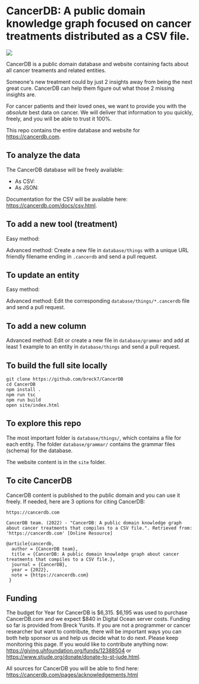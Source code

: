 # CancerDB: A public domain knowledge graph focused on cancer treatments distributed as a CSV file.

<a href="https://github.com/breck7/CancerDB/actions/workflows/didTheTestsPass.yml"><img src="https://github.com/breck7/CancerDB/actions/workflows/didTheTestsPass.yml/badge.svg"/></a>

CancerDB is a public domain database and website containing facts about all cancer treaments and related entities.

Someone's new treatment could by just 2 insights away from being the next great cure. CancerDB can help them figure out what those 2 missing insights are.

For cancer patients and their loved ones, we want to provide you with the _absolute_ best data on cancer. We will deliver that information to you quickly, freely, and you will be able to trust it 100%.

This repo contains the entire database and website for https://cancerdb.com.

## To analyze the data

The CancerDB database will be freely available:

- As CSV:
- As JSON:

Documentation for the CSV will be available here: https://cancerdb.com/docs/csv.html.

## To add a new tool (treatment)

Easy method:

Advanced method: Create a new file in `database/things` with a unique URL friendly filename ending in `.cancerdb` and send a pull request.

## To update an entity

Easy method:

Advanced method: Edit the corresponding `database/things/*.cancerdb` file and send a pull request.

## To add a new column

Advanced method: Edit or create a new file in `database/grammar` and add at least 1 example to an entity in `database/things` and send a pull request.

## To build the full site locally

```
git clone https://github.com/breck7/CancerDB
cd CancerDB
npm install .
npm run tsc
npm run build
open site/index.html
```

## To explore this repo

The most important folder is `database/things/`, which contains a file for each entity. The folder `database/grammar/` contains the grammar files (schema) for the database.

The website content is in the `site` folder.

## To cite CancerDB

CancerDB content is published to the public domain and you can use it freely. If needed, here are 3 options for citing CancerDB:

```
https://cancerdb.com
```

```
CancerDB team. (2022) - "CancerDB: A public domain knowledge graph about cancer treatments that compiles to a CSV file.". Retrieved from: 'https://cancerdb.com' [Online Resource]
```

```
@article{cancerdb,
  author = {CancerDB team},
  title = {CancerDB: A public domain knowledge graph about cancer treatments that compiles to a CSV file.},
  journal = {CancerDB},
  year = {2022},
  note = {https://cancerdb.com}
 }
```

## Funding

The budget for Year for CancerDB is $6,315. $6,195 was used to purchase CancerDB.com and we expect \$840 in Digital Ocean server costs. Funding so far is provided from Breck Yunits. If you are not a programmer or cancer researcher but want to contribute, there will be important ways you can both help sponsor us and help us decide what to do next. Please keep monitoring this page. If you would like to contribute anything now: https://giving.uhfoundation.org/funds/12388504 or https://www.stjude.org/donate/donate-to-st-jude.html.

All sources for CancerDB you will be able to find here: https://cancerdb.com/pages/acknowledgements.html
